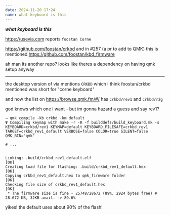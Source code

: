 ```yaml
---
date: 2024-11-20 17:24
name: what keyboard is this
---
```


_***what keyboard is this***_

<https://usevia.com> reports `foostan Corne`

<https://github.com/foostan/crkbd> and in #257 (a pr to add to QMK) this is mentioned <https://github.com/foostan/kbd_firmware>

ah man its another repo? looks like theres a dependency on having qmk setup anyway

---

the desktop version of via mentions `CRKBD` which i think foostan/crkbd mentioned was short for "corne keyboard"

and now the list on <https://browse.qmk.fm/#/> has `crkbd/rev1` and `crkbd/r2g`

god knows which one i want - but im gonna hazard a guess and say rev1?

```fish
→ qmk compile -kb crkbd -km default
Ψ Compiling keymap with make -r -R -f builddefs/build_keyboard.mk -s KEYBOARD=crkbd/rev1 KEYMAP=default KEYBOARD_FILESAFE=crkbd_rev1 TARGET=crkbd_rev1_default VERBOSE=false COLOR=true SILENT=false QMK_BIN="qmk"

# ...


Linking: .build/crkbd_rev1_default.elf                                                              [OK]
Creating load file for flashing: .build/crkbd_rev1_default.hex                                      [OK]
Copying crkbd_rev1_default.hex to qmk_firmware folder                                               [OK]
Checking file size of crkbd_rev1_default.hex                                                        [OK]
 * The firmware size is fine - 25748/28672 (89%, 2924 bytes free) # 28.672 KB, 32KB avail. -> 89.6%
```

yikes! the default uses about 90% of the flash!
